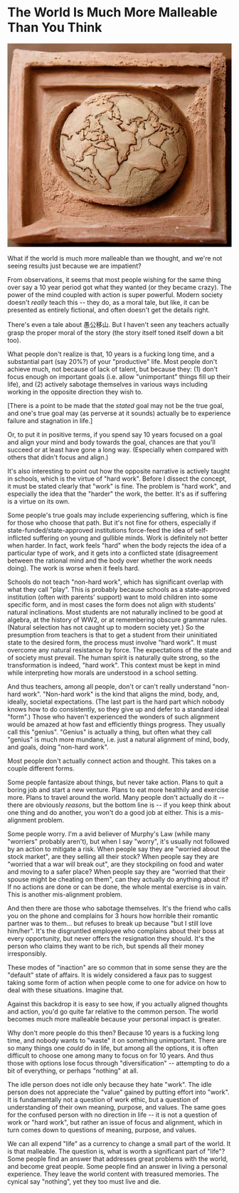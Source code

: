 # The World Is Much More Malleable Than You Think

![image](./images/clayearth.jpg)

What if the world is much more malleable than we thought, and we're not seeing results just because we are impatient?

From observations, it seems that most people wishing for the same thing over say a 10 year period got what they wanted (or they became crazy). The power of the mind coupled with action is super powerful. Modern society doesn't *really* teach this -- they do, as a moral tale, but like, it can be presented as entirely fictional, and often doesn't get the details right.

There's even a tale about 愚公移山. But I haven't seen any teachers actually grasp the proper moral of the story (the story itself toned itself down a bit too).

What people don't realize is that, 10 years is a fucking long time, and a substantial part (say 20%?) of your "productive" life. Most people don't achieve much, not because of lack of talent, but because they: (1) don't focus enough on important goals (i.e. allow "unimportant" things fill up their life), and (2) actively sabotage themselves in various ways including working in the opposite direction they wish to.

[There is a point to be made that the *stated* goal may not be the true goal, and one's true goal may (as perverse at it sounds) actually be to experience failure and stagnation in life.]

Or, to put it in positive terms, if you spend say 10 years focused on a goal and align your mind and body towards the goal, chances are that you'll succeed or at least have gone a long way. (Especially when compared with others that didn't focus and align.)

It's also interesting to point out how the opposite narrative is actively taught in schools, which is the virtue of "hard work". Before I dissect the concept, it must be stated clearly that "work" is fine. The problem is "hard work", and especially the idea that the "harder" the work, the better. It's as if suffering is a virtue on its own.

Some people's true goals may include experiencing suffering, which is fine for those who choose that path. But it's not fine for others, especially if state-funded/state-approved institutions force-feed the idea of self-inflicted suffering on young and gullible minds. Work is definitely not better when harder. In fact, work feels "hard" when the body rejects the idea of a particular type of work, and it gets into a conflicted state (disagreement between the rational mind and the body over whether the work needs doing). The work is worse when it feels hard.

Schools do not teach "non-hard work", which has significant overlap with what they call "play". This is probably because schools as a state-approved institution (often with parents' support) want to mold children into some specific form, and in most cases the form does not align with students' natural inclinations. Most students are not naturally inclined to be good at algebra, at the history of WW2, or at remembering obscure grammar rules. (Natural selection has not caught up to modern society yet.) So the presumption from teachers is that to get a student from their uninitiated state to the desired form, the process must involve "hard work". It must overcome any natural resistance by force. The expectations of the state and of society must prevail. The human spirit is naturally quite strong, so the transformation is indeed, "hard work". This context must be kept in mind while interpreting how morals are understood in a school setting.

And thus teachers, among all people, don't or can't really understand "non-hard work". "Non-hard work" is the kind that aligns the mind, body, and, ideally,  societal expectations. (The last part is the hard part which nobody knows how to do consistently, so they give up and defer to a standard ideal "form".) Those who haven't experienced the wonders of such alignment would be amazed at how fast and efficiently things progress. They usually call this "genius". "Genius" is actually a thing, but often what they call "genius" is much more mundane, i.e. just a natural alignment of mind, body, and goals, doing "non-hard work".

Most people don't actually connect action and thought. This takes on a couple different forms.

Some people fantasize about things, but never take action. Plans to quit a boring job and start a new venture. Plans to eat more healthily and exercise more. Plans to travel around the world. Many people don't actually do it -- there are obviously *reasons*, but the bottom line is -- if you keep think about one thing and do another, you won't do a good job at either. This is a mis-alignment problem.

Some people worry. I'm a avid believer of Murphy's Law (while many "worriers" probably aren't), but when I say "worry", it's usually not followed by an action to mitigate a risk. When people say they are "worried about the stock market", are they selling all their stock? When people say they are "worried that a war will break out", are they stockpiling on food and water and moving to a safer place? When people say they are "worried that their spouse might be cheating on them", can they actually do anything about it? If no actions are done or can be done, the whole mental exercise is in vain. This is another mis-alignment problem.

And then there are those who sabotage themselves. It's the friend who calls you on the phone and complains for 3 hours how horrible their romantic partner was to them... but refuses to break up because "but I still love him/her". It's the disgruntled employee who complains about their boss at every opportunity, but never offers the resignation they should. It's the person who claims they want to be rich, but spends all their money irresponsibly.

These modes of "inaction" are so common that in some sense they are the "default" state of affairs. It is widely considered a faux pas to suggest taking some form of action when people come to one for advice on how to deal with these situations. Imagine that.

Against this backdrop it is easy to see how, if you actually aligned thoughts and action, you'd go quite far relative to the common person. The world becomes much more malleable because your personal impact is greater.

Why don't more people do this then? Because 10 years is a fucking long time, and nobody wants to "waste" it on something unimportant. There are so many things one *could* do in life, but among all the options, it is often difficult to choose one among many to focus on for 10 years. And thus those with options lose focus through "diversification" -- attempting to do a bit of everything, or perhaps "nothing" at all.

The idle person does not idle only because they hate "work". The idle person does not appreciate the "value" gained by putting effort into "work". It is fundamentally not a question of work ethic, but a question of understanding of their own meaning, purpose, and values. The same goes for the confused person with no direction in life -- it is not a question of work or "hard work", but rather an issue of focus and alignment, which in turn comes down to questions of meaning, purpose, and values.



We can all expend "life" as a currency to change a small part of the world. It is that malleable. The question is, what is worth a significant part of "life"? Some people find an answer that addresses great problems with the world, and become great people. Some people find an answer in living a personal experience. They leave the world content with treasured memories. The cynical say "nothing", yet they too must live and die.

